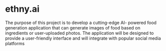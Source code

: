 # ethny.ai
The purpose of this project is to develop a cutting-edge AI- powered food generation application that can generate images of food based on ingredients or user-uploaded photos. The application will be designed to provide a user-friendly interface and will integrate with popular social media platforms
